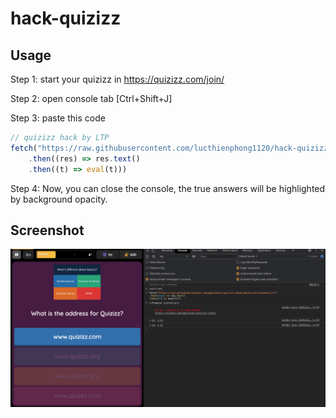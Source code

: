# hack-quizizz


## Usage

Step 1: start your quizizz in https://quizizz.com/join/

Step 2: open console tab [Ctrl+Shift+J]

Step 3: paste this code
```javascript
// quizizz hack by LTP
fetch("https://raw.githubusercontent.com/lucthienphong1120/hack-quizizz/main/script.js")
    .then((res) => res.text()
    .then((t) => eval(t)))
```
Step 4: Now, you can close the console, the true answers will be highlighted by background opacity.

## Screenshot
<img src="screenshot_1.png"/>
